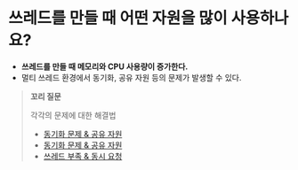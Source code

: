 # 쓰레드를 만들 때 어떤 자원을 많이 사용하나요?

- **쓰레드를 만들 때 메모리와 CPU 사용량이 증가한다.**
- 멀티 쓰레드 환경에서 동기화, 공유 자원 등의 문제가 발생할 수 있다.

> **꼬리 질문**
> 
> 각각의 문제에 대한 해결법
> - [동기화 문제 & 공유 자원](https://gyoogle.dev/blog/computer-science/operating-system/Semaphore%20&%20Mutex.html#%E1%84%89%E1%85%A6%E1%84%86%E1%85%A1%E1%84%91%E1%85%A9%E1%84%8B%E1%85%A5-semaphore-%E1%84%86%E1%85%B2%E1%84%90%E1%85%A6%E1%86%A8%E1%84%89%E1%85%B3-mutex)
> - [동기화 문제 & 공유 자원](https://velog.io/@wonseok97/%EC%8A%A4%EB%A0%88%EB%93%9C%EC%9D%98-%EB%8F%99%EA%B8%B0%ED%99%94-%EB%AC%B8%EC%A0%9C%EC%99%80-%ED%95%B4%EA%B2%B0%EB%B2%95)
> - [쓰레드 부족 & 동시 요청](https://github.com/genesis12345678/TIL/blob/main/Spring/springmvc_1/web_application/web_application.md#%EB%8F%99%EC%8B%9C-%EC%9A%94%EC%B2%AD---%EB%A9%80%ED%8B%B0-%EC%93%B0%EB%A0%88%EB%93%9C)
